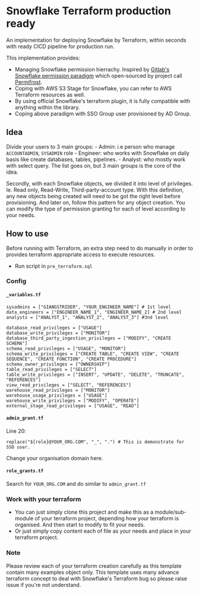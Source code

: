 # Snowflake Terraform production ready
An implementation for deploying Snowflake by Terraform, within seconds with ready CICD pipeline for production run.

This implementation provides:
- Managing Snowflake permission hierrachy. Inspired by [Gitlab's Snowflake permission paradigm](https://about.gitlab.com/handbook/business-technology/data-team/platform/#snowflake-permissions-paradigm) which open-sourced by project call [Permifrost](https://gitlab.com/gitlab-data/permifrost).
- Coping with AWS S3 Stage for Snowflake, you can refer to AWS Terraform resources as well.
- By using official Snowflake's terraform plugin, it is fully compatible with anything within the library.
- Coping above paradigm with SSO Group user provisioned by AD Group.

## Idea
Divide your users to 3 main groups:
    - Admin: i.e person who manage `ACCOUNTADMIN`, `SYSADMIN` role
    - Engineer: who works with Snowflake on daily basis like create databases, tables, pipelines.
    - Analyst: who mostly work with select query.
The list goes on, but 3 main groups is the core of the idea.

Secondly, with each Snowflake objects, we divided it into level of privileges. Ie. Read only, Read-Write, Third-party-account type.
With this definition, any new objects being created will need to be got the right level before provisioning. And later on, follow this pattern for any object creation. You can modify the type of permission granting for each of level according to your needs.


## How to use
Before running with Terraform, an extra step need to do manually in order to provides terraform appropriate access to execute resources.
- Run script in `pre_terraform.sql`
### Config
#### `_variables.tf`

```
sysadmins = ["GIANGSTRIDER", "YOUR_ENGINEER_NAME"] # 1st level
data_engineers = ["ENGINEER_NAME_1", "ENGINEER_NAME_2] # 2nd level
analysts = ["ANALYST_1", "ANALYST_2", "ANALYST_3"] #3nd level

database_read_privileges = ["USAGE"]
database_write_privileges = ["MONITOR"]
database_third_party_ingestion_privileges = ["MODIFY", "CREATE SCHEMA"]
schema_read_privileges = ["USAGE", "MONITOR"]
schema_write_privileges = ["CREATE TABLE", "CREATE VIEW", "CREATE SEQUENCE", "CREATE FUNCTION", "CREATE PROCEDURE"]
schema_owner_privileges = ["OWNERSHIP"]
table_read_privileges = ["SELECT"]
table_write_privileges = ["INSERT", "UPDATE", "DELETE", "TRUNCATE", "REFERENCES"]
view_read_privileges = ["SELECT", "REFERENCES"]
warehouse_read_privileges = ["MONITOR"]
warehouse_usage_privileges = ["USAGE"]
warehouse_write_privileges = ["MODIFY", "OPERATE"]
external_stage_read_privileges = ["USAGE", "READ"]
```

#### `admin_grant.tf`
Line 20:
```
replace("${role}@YOUR_ORG.COM", "_", ".") # This is demonstrate for SSO user.
```
Change your organisation domain here.

#### `role_grants.tf`
Search for `YOUR_ORG.COM` and do similar to `admin_grant.tf`

### Work with your terraform
- You can just simply clone this project and make this as a module/sub-module of your terraform project, depending how your terraform is organised. And then start to modify to fit your needs.
- Or just simply copy content each of file as your needs and place in your terraform project.

### Note
Please review each of your terraform creation carefully as this template contain many examples object only.
This template uses many advance terraform concept to deal with Snowflake's Terraform bug so please raise issue if you're not understand.
